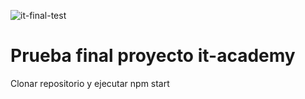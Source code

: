 ![it-final-test](https://user-images.githubusercontent.com/66978893/135597308-802460e9-7e96-47fc-9d78-84d23bb716f9.PNG)
# Prueba final proyecto it-academy

Clonar repositorio y ejecutar npm start
